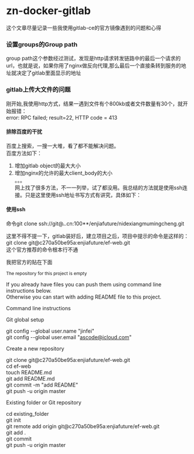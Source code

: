 # zn-docker-gitlab
这个文章尽量记录一些我使用gitlab-ce的官方镜像遇到的问题和心得

### 设置groups的Group path
group path这个参数经过测试，发现是http请求转发链路中的最后一个请求的url，也就是说，如果你用了nginx做反向代理,那么最后一个直接条转到服务的地址就决定了gitlab里面显示的地址

### gitlab上传大文件的问题
刚开始,我使用http方式，结果一遇到文件有个800kb或者文件数量有30个，就开始报错：  
error: RPC failed; result=22, HTTP code = 413  
#### 排除百度的干扰
百度上搜索，一搜一大堆，看了都不能解决问题。  
百度方法如下：  
1. 增加gitlab object的最大大小  
2. 增加nginx的允许的最大client_body的大小  
。。。  
网上找了很多方法，不一一列举，试了都没用。我总结的方法就是使用ssh连接。只是这里使用ssh地址书写方式有讲究，具体如下：  

#### 使用ssh
命令git clone ssh://git@***.***.cn:100**/enjiafuture/nidexiangmumingcheng.git  

这里不得不提一下，gitlab装好后，建立项目之后，项目中提示的命令是这样的：  
git clone git@c270a50be95a:enjiafuture/ef-web.git  
这个官方推荐的命令根本行不通   


我把官方的贴在下面  
<p style="font-size:12px;font-color:gray;">
The repository for this project is empty  

If you already have files you can push them using command line instructions below.  
Otherwise you can start with adding README file to this project.  

Command line instructions


Git global setup

git config --global user.name "jinfei"  
git config --global user.email "ascode@icloud.com"  

Create a new repository

git clone git@c270a50be95a:enjiafuture/ef-web.git  
cd ef-web  
touch README.md  
git add README.md  
git commit -m "add README"  
git push -u origin master  

Existing folder or Git repository  

cd existing_folder  
git init  
git remote add origin git@c270a50be95a:enjiafuture/ef-web.git  
git add .  
git commit  
git push -u origin master  
</p>



